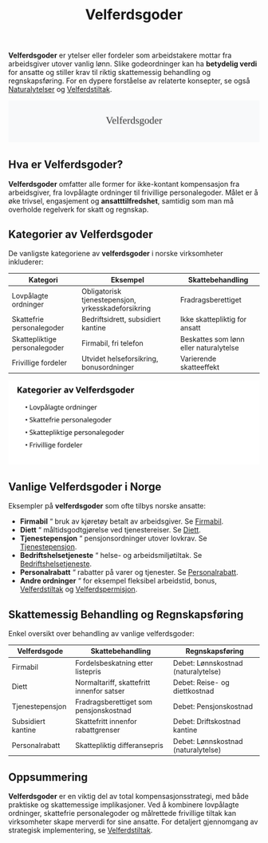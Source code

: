 ﻿---
title: "Velferdsgoder"
seoTitle: "Velferdsgoder"
description: '**Velferdsgoder** er ytelser eller fordeler som arbeidstakere mottar fra arbeidsgiver utover vanlig lønn. Slike godeordninger kan ha **betydelig verdi** for an...'
---

**Velferdsgoder** er ytelser eller fordeler som arbeidstakere mottar fra arbeidsgiver utover vanlig lønn. Slike godeordninger kan ha **betydelig verdi** for ansatte og stiller krav til riktig skattemessig behandling og regnskapsføring. For en dypere forståelse av relaterte konsepter, se også [Naturalytelser](/blogs/regnskap/naturalytelser "Naturalytelser i Norsk Regnskap: Guide til Naturlige Ytelser og Beskatning") og [Velferdstiltak](/blogs/regnskap/hva-er-velferdstiltak "Velferdstiltak - Komplett Guide til Ansattfordeler, Regnskapsføring og Skattebehandling").

![Velferdsgoder](velferdsgoder-image.svg)

## Hva er Velferdsgoder?

**Velferdsgoder** omfatter alle former for ikke-kontant kompensasjon fra arbeidsgiver, fra lovpålagte ordninger til frivillige personalegoder. Målet er å øke trivsel, engasjement og **ansatttilfredshet**, samtidig som man må overholde regelverk for skatt og regnskap.

## Kategorier av Velferdsgoder

De vanligste kategoriene av **velferdsgoder** i norske virksomheter inkluderer:

| **Kategori**               | **Eksempel**                         | **Skattebehandling**            |
|-----------------------------|--------------------------------------|---------------------------------|
| Lovpålagte ordninger        | Obligatorisk tjenestepensjon, yrkesskadeforsikring | Fradragsberettiget              |
| Skattefrie personalegoder    | Bedriftsidrett, subsidiert kantine   | Ikke skattepliktig for ansatt   |
| Skattepliktige personalegoder| Firmabil, fri telefon                | Beskattes som lønn eller naturalytelse |
| Frivillige fordeler         | Utvidet helseforsikring, bonusordninger | Varierende skatteeffekt          |

![Kategorier av Velferdsgoder](velferdsgoder-kategorier.svg)

## Vanlige Velferdsgoder i Norge

Eksempler på **velferdsgoder** som ofte tilbys norske ansatte:

* **Firmabil** “ bruk av kjøretøy betalt av arbeidsgiver. Se [Firmabil](/blogs/regnskap/hva-er-firmabil "Hva er Firmabil? Regnskapsføring og Skattemessige Konsekvenser").
* **Diett** “ måltidsgodtgjørelse ved tjenestereiser. Se [Diett](/blogs/regnskap/diett "Diett i regnskap: Guide til normaltariffer, regler og regnskapsføring").
* **Tjenestepensjon** “ pensjonsordninger utover lovkrav. Se [Tjenestepensjon](/blogs/regnskap/hva-er-tjenestepensjon "Hva er Tjenestepensjon? Regnskapsføring og Skattemessige Konsekvenser").
* **Bedriftshelsetjeneste** “ helse- og arbeidsmiljøtiltak. Se [Bedriftshelsetjeneste](/blogs/regnskap/hms "HMS og HMS-forskriften: Bedriftshelsetjeneste og Regelverk").
* **Personalrabatt** “ rabatter på varer og tjenester. Se [Personalrabatt](/blogs/regnskap/hva-er-personalrabatt "Hva er Personalrabatt? Skatteplikt og Regnskapsføring").
* **Andre ordninger** “ for eksempel fleksibel arbeidstid, bonus, [Velferdstiltak](/blogs/regnskap/hva-er-velferdstiltak "Velferdstiltak - Komplett Guide til Ansattfordeler, Regnskapsføring og Skattebehandling") og [Velferdspermisjon](/blogs/regnskap/velferdspermisjon "Velferdspermisjon “ Rettigheter, Regnskapsføring og Skattemessig Behandling").

## Skattemessig Behandling og Regnskapsføring

Enkel oversikt over behandling av vanlige velferdsgoder:

| **Velferdsgode**            | **Skattebehandling**              | **Regnskapsføring**                 |
|------------------------------|-----------------------------------|-------------------------------------|
| Firmabil                     | Fordelsbeskatning etter listepris | Debet: Lønnskostnad (naturalytelse) | Kredit: Skyldig lønn               |
| Diett                        | Normaltariff, skattefritt innenfor satser | Debet: Reise- og diettkostnad        |
| Tjenestepensjon              | Fradragsberettiget som pensjonskostnad   | Debet: Pensjonskostnad              |
| Subsidiert kantine           | Skattefritt innenfor rabattgrenser      | Debet: Driftskostnad kantine        |
| Personalrabatt               | Skattepliktig differansepris            | Debet: Lønnskostnad (naturalytelse) |

## Oppsummering

**Velferdsgoder** er en viktig del av total kompensasjonsstrategi, med både praktiske og skattemessige implikasjoner. Ved å kombinere lovpålagte ordninger, skattefrie personalegoder og målrettede frivillige tiltak kan virksomheter skape merverdi for sine ansatte. For detaljert gjennomgang av strategisk implementering, se [Velferdstiltak](/blogs/regnskap/hva-er-velferdstiltak "Velferdstiltak - Komplett Guide til Ansattfordeler, Regnskapsføring og Skattebehandling").









